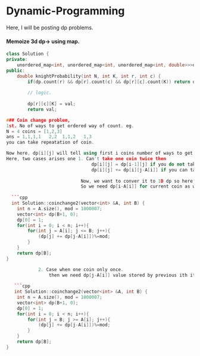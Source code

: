 # Dynamic-Programming
Here, I will be posting dp problems.


#### Memoize 3d dp-> using map.
```cpp
class Solution {
private:
    unordered_map<int, unordered_map<int, unordered_map<int, double>>>dp;
public:
    double knightProbability(int N, int K, int r, int c) {
        if(dp.count(r) && dp[r].count(c) && dp[r][c].count(K)) return dp[r][c][K];
        
        // logic.
        
        dp[r][c][K] = val;
        return val;

### Coin change problem, 
1st. No of ways to get ordered way of count. eg. 
N = 4 coins = [1,2,3] 
ans = 1,1,1,1   2,2  1,1,2   1,3 
you can take repeatation of coin.

Now here, dp[i][j] will tell using first i coins number of ways to get jth sum. 
Here, two cases arises one 1. Can't take one coin twice then 
                                dp[i][j] = dp[i-1][j] if you do not take this coin
                                dp[i][j] += dp[i][j-A[i]] if you can take this one.
                            
                            Now, we want to conver it to 1D dp so here we can have more than one time take. 
                            So we need dp[i-A[i]] for current coin as well so increasing loop.
  
  ```cpp
  int Solution::coinchange2(vector<int> &A, int B) {
    int n = A.size(), mod = 1000007;
    vector<int> dp(B+1, 0);
    dp[0] = 1;
    for(int i = 0; i < n; i++){
        for(int j = A[i]; j <= B; j++){
            (dp[j] += dp[j-A[i]])%=mod;
        }
    }
    return dp[B];
}

            2. Case when one coin only once.
                then we need dp[j-A[i]] value stored by previous ith iteration so reverse loop.
   
   ```cpp
   int Solution::coinchange2(vector<int> &A, int B) {
    int n = A.size(), mod = 1000007;
    vector<int> dp(B+1, 0);
    dp[0] = 1;
    for(int i = 0; i < n; i++){
        for(int j = B; j >= A[i]; j++){
            (dp[j] += dp[j-A[i]])%=mod;
        }
    }
    return dp[B];
}

                                
                    
